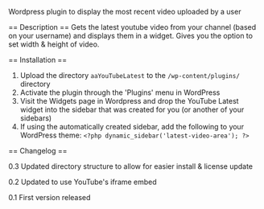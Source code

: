 Wordpress plugin to display the most recent video uploaded by a user

== Description == 
Gets the latest youtube video from your channel (based on your username) and displays them in a widget. Gives you the option to set width &amp; height of video.


== Installation ==

1. Upload the directory `aaYouTubeLatest` to the `/wp-content/plugins/` directory
2. Activate the plugin through the 'Plugins' menu in WordPress
3. Visit the Widgets page in Wordpress and drop the YouTube Latest widget into the sidebar that was created for you (or another of your sidebars) 
4. If using the automatically created sidebar, add the following to your WordPress theme: `<?php dynamic_sidebar('latest-video-area'); ?>`


== Changelog ==

0.3 Updated directory structure to allow for easier install & license update

0.2 Updated to use YouTube's iframe embed

0.1 First version released 